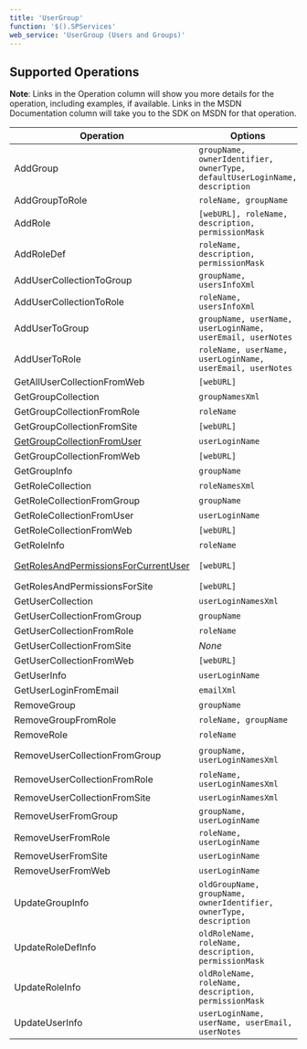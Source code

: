 ```yaml
---
title: 'UserGroup'
function: '$().SPServices'
web_service: 'UserGroup (Users and Groups)'
---
```


## Supported Operations

**Note**: Links in the Operation column will show you more details for the operation, including examples, if available. Links in the MSDN Documentation column will take you to the SDK on MSDN for that operation.

| Operation | Options | MSDN Documentation | Introduced |
| --------- | ------- | ------------------ | ---------- |
| AddGroup | `groupName, ownerIdentifier, ownerType, defaultUserLoginName, description` | [UserGroup.AddGroup Method](http://msdn.microsoft.com/en-us/library/ms774470.aspx) | [0.2.10](http://spservices.codeplex.com/Release/ProjectReleases.aspx?ReleaseId=32949) |
| AddGroupToRole | `roleName, groupName` | [UserGroup.AddGroupToRole Method](http://msdn.microsoft.com/en-us/library/ms772540.aspx) | [0.2.10](http://spservices.codeplex.com/Release/ProjectReleases.aspx?ReleaseId=32949) |
| AddRole | `[webURL], roleName, description, permissionMask` | [UserGroup.AddRole Method](http://msdn.microsoft.com/en-us/library/ms772714.aspx) | [0.2.1](http://spservices.codeplex.com/Release/ProjectReleases.aspx?ReleaseId=32949) |
| AddRoleDef | `roleName, description, permissionMask` | [UserGroup.AddRoleDef Method](http://msdn.microsoft.com/en-us/library/ms774640%28v=office.12%29.aspx) | [0.6.0](http://spservices.codeplex.com/releases/view/55660) |
| AddUserCollectionToGroup | `groupName, usersInfoXml` | [UserGroup.AddUserCollectionToGroup Method](http://msdn.microsoft.com/en-us/library/ms774538%28v=office.12%29.aspx) | [0.6.0](http://spservices.codeplex.com/releases/view/55660) |
| AddUserCollectionToRole | `roleName, usersInfoXml` | [UserGroup.AddUserCollectionToRole Method](http://msdn.microsoft.com/en-us/library/ms772619%28v=office.12%29.aspx) | [0.6.0](http://spservices.codeplex.com/releases/view/55660) |
| AddUserToGroup | `groupName, userName, userLoginName, userEmail, userNotes` | [UserGroup.AddUserToGroup Method](http://msdn.microsoft.com/en-us/library/ms772683%28v=office.12%29.aspx) | [0.5.7](http://spservices.codeplex.com/releases/view/47136) |
| AddUserToRole | `roleName, userName, userLoginName, userEmail, userNotes` | [UserGroup.AddUserToRole Method](http://msdn.microsoft.com/en-us/library/ms774883%28v=office.12%29.aspx) | [0.5.7](http://spservices.codeplex.com/releases/view/47136) |
| GetAllUserCollectionFromWeb | `[webURL]` | [UserGroup.GetAllUserCollectionFromWeb Method](http://msdn.microsoft.com/en-us/library/ms772661.aspx) | [0.2.10](http://spservices.codeplex.com/Release/ProjectReleases.aspx?ReleaseId=32949) |
| GetGroupCollection | `groupNamesXml` | [UserGroup.GetGroupCollection Method](http://msdn.microsoft.com/en-us/library/ms774837.aspx) | [0.2.10](http://spservices.codeplex.com/Release/ProjectReleases.aspx?ReleaseId=32949) |
| GetGroupCollectionFromRole | `roleName` | [UserGroup.GetGroupCollectionFromRole Method](http://msdn.microsoft.com/en-us/library/ms774597.aspx) | [0.2.10](http://spservices.codeplex.com/Release/ProjectReleases.aspx?ReleaseId=32949) |
| GetGroupCollectionFromSite | `[webURL]` | [UserGroup.GetGroupCollectionFromSite Method](http://msdn.microsoft.com/en-us/library/ms774594.aspx) | [0.2.10](http://spservices.codeplex.com/Release/ProjectReleases.aspx?ReleaseId=32949) |
| [GetGroupCollectionFromUser](UserGroup/GetGroupCollectionFromUser.md) | `userLoginName` | [UserGroup.GetGroupCollectionFromUser Method](http://msdn.microsoft.com/en-us/library/ms772552.aspx) | [0.2.10](http://spservices.codeplex.com/Release/ProjectReleases.aspx?ReleaseId=32949) |
| GetGroupCollectionFromWeb | `[webURL]` | [UserGroup.GetGroupCollectionFromWeb Method](http://msdn.microsoft.com/en-us/library/ms774815.aspx) | [0.2.10](http://spservices.codeplex.com/Release/ProjectReleases.aspx?ReleaseId=32949) |
| GetGroupInfo | `groupName` | [UserGroup.GetGroupInfo Method](http://msdn.microsoft.com/en-us/library/ms774799.aspx) | [0.2.10](http://spservices.codeplex.com/Release/ProjectReleases.aspx?ReleaseId=32949) |
| GetRoleCollection | `roleNamesXml` | [UserGroup.GetRoleCollection Method](http://msdn.microsoft.com/en-us/library/ms774593.aspx) | [0.2.10](http://spservices.codeplex.com/Release/ProjectReleases.aspx?ReleaseId=32949) |
| GetRoleCollectionFromGroup | `groupName` | [UserGroup.GetRoleCollectionFromGroup Method](http://msdn.microsoft.com/en-us/library/ms773817%28v=office.12%29.aspx) | [0.2.10](http://spservices.codeplex.com/Release/ProjectReleases.aspx?ReleaseId=32949) |
| GetRoleCollectionFromUser | `userLoginName` | [UserGroup.GetRoleCollectionFromUser Method](http://msdn.microsoft.com/en-us/library/ms772680.aspx) | [0.2.10](http://spservices.codeplex.com/Release/ProjectReleases.aspx?ReleaseId=32949) |
| GetRoleCollectionFromWeb | `[webURL]` | [UserGroup.GetRoleCollectionFromWeb Method](http://msdn.microsoft.com/en-us/library/ms772673.aspx) | [0.2.10](http://spservices.codeplex.com/Release/ProjectReleases.aspx?ReleaseId=32949) |
| GetRoleInfo | `roleName` | [UserGroup.GetRoleInfo Method](http://msdn.microsoft.com/en-us/library/ms774830.aspx) | [0.2.10](http://spservices.codeplex.com/Release/ProjectReleases.aspx?ReleaseId=32949) |
| [GetRolesAndPermissionsForCurrentUser](UserGroup/GetRolesAndPermissionsForCurrentUser.md) | `[webURL]` | [UserGroup.GetRolesAndPermissionsForCurrentUser Method](http://msdn.microsoft.com/en-us/library/ms774677.aspx) | [0.2.10](http://spservices.codeplex.com/Release/ProjectReleases.aspx?ReleaseId=32949) |
| GetRolesAndPermissionsForSite | `[webURL]` | [UserGroup.GetRolesAndPermissionsForSite Method](http://msdn.microsoft.com/en-us/library/ms774632.aspx) | [0.2.10](http://spservices.codeplex.com/Release/ProjectReleases.aspx?ReleaseId=32949) |
| GetUserCollection | `userLoginNamesXml` | [UserGroup.GetUserCollection Method](http://msdn.microsoft.com/en-us/library/ms774455.aspx) | [0.2.10](http://spservices.codeplex.com/Release/ProjectReleases.aspx?ReleaseId=32949) |
| GetUserCollectionFromGroup | `groupName` | [UserGroup.GetUserCollectionFromGroup Method](http://msdn.microsoft.com/en-us/library/ms772554.aspx) | [0.2.10](http://spservices.codeplex.com/Release/ProjectReleases.aspx?ReleaseId=32949) |
| GetUserCollectionFromRole | `roleName` | [UserGroup.GetUserCollectionFromRole Method](http://msdn.microsoft.com/en-us/library/ms772672.aspx) | [0.2.10](http://spservices.codeplex.com/Release/ProjectReleases.aspx?ReleaseId=32949) |
| GetUserCollectionFromSite | _None_ | [UserGroup.GetUserCollectionFromSite Method](http://msdn.microsoft.com/en-us/library/ms772702.aspx) | [0.2.10](http://spservices.codeplex.com/Release/ProjectReleases.aspx?ReleaseId=32949) |
| GetUserCollectionFromWeb | `[webURL]` | [UserGroup.GetUserCollectionFromWeb Method](http://msdn.microsoft.com/en-us/library/ms774581.aspx) | [0.2.10](http://spservices.codeplex.com/Release/ProjectReleases.aspx?ReleaseId=32949) |
| GetUserInfo | `userLoginName` | [UserGroup.GetUserInfo Method](http://msdn.microsoft.com/en-us/library/ms774637.aspx) | [0.2.3](http://spservices.codeplex.com/Release/ProjectReleases.aspx?ReleaseId=31744) |
| GetUserLoginFromEmail | `emailXml` | [UserGroup.GetUserLoginFromEmail Method](http://msdn.microsoft.com/en-us/library/ms774890.aspx) | [0.2.10](http://spservices.codeplex.com/Release/ProjectReleases.aspx?ReleaseId=32949) |
| RemoveGroup | `groupName` | [UserGroup.RemoveGroup Method](http://msdn.microsoft.com/en-us/library/ms774635.aspx) | [0.2.10](http://spservices.codeplex.com/Release/ProjectReleases.aspx?ReleaseId=32949) |
| RemoveGroupFromRole | `roleName, groupName` | [UserGroup.RemoveGroupFromRole Method](http://msdn.microsoft.com/en-us/library/ms774728%28v=office.12%29.aspx) | [0.6.0](http://spservices.codeplex.com/releases/view/55660) |
| RemoveRole | `roleName` | [Webs.RemoveRole Method](http://msdn.microsoft.com/en-us/library/ms774731%28v=office.12%29.aspx) | [0.5.8](http://spservices.codeplex.com/releases/view/53275) |
| RemoveUserCollectionFromGroup | `groupName, userLoginNamesXml` | [UserGroup.RemoveUserCollectionFromGroup Method](http://msdn.microsoft.com/en-us/library/ms772658%28v=office.12%29.aspx) | [0.6.0](http://spservices.codeplex.com/releases/view/55660) |
| RemoveUserCollectionFromRole | `roleName, userLoginNamesXml` | [UserGroup.RemoveUserCollectionFromRole Method](http://msdn.microsoft.com/en-us/library/ms772654%28v=office.12%29.aspx) | [0.6.0](http://spservices.codeplex.com/releases/view/55660) |
| RemoveUserCollectionFromSite | `userLoginNamesXml` | [UserGroup.RemoveUserCollectionFromSite Method](http://msdn.microsoft.com/en-us/library/ms774433%28v=office.12%29.aspx) | [0.6.0](http://spservices.codeplex.com/releases/view/55660) |
| RemoveUserFromGroup | `groupName, userLoginName` | [UserGroup.RemoveUserFromGroup Method](http://msdn.microsoft.com/en-us/library/ms774499%28v=office.12%29.aspx) | [0.5.7](http://spservices.codeplex.com/releases/view/47136) |
| RemoveUserFromRole | `roleName, userLoginName` | [UserGroup.RemoveUserFromRole Method](http://msdn.microsoft.com/en-us/library/ms774892%28v=office.12%29.aspx) | [0.6.0](http://spservices.codeplex.com/releases/view/55660) |
| RemoveUserFromSite | `userLoginName` | [UserGroup.RemoveUserFromSite Method](http://msdn.microsoft.com/en-us/library/ms772644%28v=office.12%29.aspx) | [0.6.0](http://spservices.codeplex.com/releases/view/55660) |
| RemoveUserFromWeb | `userLoginName` | [UserGroup.RemoveUserFromWeb Method](http://msdn.microsoft.com/en-us/library/ms772548%28v=office.12%29.aspx) | [0.6.0](http://spservices.codeplex.com/releases/view/55660) |
| UpdateGroupInfo | `oldGroupName, groupName, ownerIdentifier, ownerType, description` | [UserGroup.UpdateGroupInfo Method](http://msdn.microsoft.com/en-us/library/ms774703%28v=office.12%29.aspx) | [0.6.0](http://spservices.codeplex.com/releases/view/55660) |
| UpdateRoleDefInfo | `oldRoleName, roleName, description, permissionMask` | [UserGroup.UpdateRoleDefInfo Method](http://msdn.microsoft.com/en-us/library/ms774466%28v=office.12%29.aspx) | [0.6.0](http://spservices.codeplex.com/releases/view/55660) |
| UpdateRoleInfo | `oldRoleName, roleName, description, permissionMask` | [UserGroup.UpdateRoleInfo Method](http://msdn.microsoft.com/en-us/library/ms774452%28v=office.12%29.aspx) | [0.6.0](http://spservices.codeplex.com/releases/view/55660) |
| UpdateUserInfo | `userLoginName, userName, userEmail, userNotes` | [UserGroup.UpdateUserInfo Method](http://msdn.microsoft.com/en-us/library/ms772614%28v=office.12%29.aspx) | [0.6.0](http://spservices.codeplex.com/releases/view/55660) |
